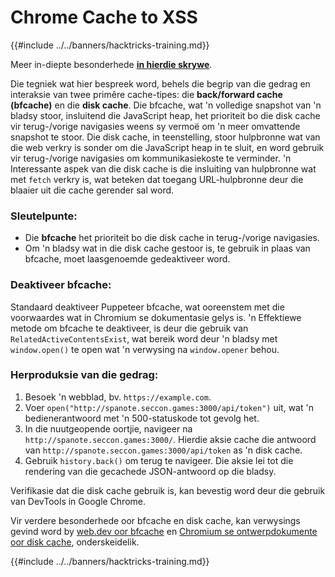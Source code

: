 # Chrome Cache to XSS

{{#include ../../banners/hacktricks-training.md}}

Meer in-diepte besonderhede [**in hierdie skrywe**](https://blog.arkark.dev/2022/11/18/seccon-en/#web-spanote).

Die tegniek wat hier bespreek word, behels die begrip van die gedrag en interaksie van twee primêre cache-tipes: die **back/forward cache (bfcache)** en die **disk cache**. Die bfcache, wat 'n volledige snapshot van 'n bladsy stoor, insluitend die JavaScript heap, het prioriteit bo die disk cache vir terug-/vorige navigasies weens sy vermoë om 'n meer omvattende snapshot te stoor. Die disk cache, in teenstelling, stoor hulpbronne wat van die web verkry is sonder om die JavaScript heap in te sluit, en word gebruik vir terug-/vorige navigasies om kommunikasiekoste te verminder. 'n Interessante aspek van die disk cache is die insluiting van hulpbronne wat met `fetch` verkry is, wat beteken dat toegang URL-hulpbronne deur die blaaier uit die cache gerender sal word.

### Sleutelpunte:

- Die **bfcache** het prioriteit bo die disk cache in terug-/vorige navigasies.
- Om 'n bladsy wat in die disk cache gestoor is, te gebruik in plaas van bfcache, moet laasgenoemde gedeaktiveer word.

### Deaktiveer bfcache:

Standaard deaktiveer Puppeteer bfcache, wat ooreenstem met die voorwaardes wat in Chromium se dokumentasie gelys is. 'n Effektiewe metode om bfcache te deaktiveer, is deur die gebruik van `RelatedActiveContentsExist`, wat bereik word deur 'n bladsy met `window.open()` te open wat 'n verwysing na `window.opener` behou.

### Herproduksie van die gedrag:

1. Besoek 'n webblad, bv. `https://example.com`.
2. Voer `open("http://spanote.seccon.games:3000/api/token")` uit, wat 'n bedienerantwoord met 'n 500-statuskode tot gevolg het.
3. In die nuutgeopende oortjie, navigeer na `http://spanote.seccon.games:3000/`. Hierdie aksie cache die antwoord van `http://spanote.seccon.games:3000/api/token` as 'n disk cache.
4. Gebruik `history.back()` om terug te navigeer. Die aksie lei tot die rendering van die gecachede JSON-antwoord op die bladsy.

Verifikasie dat die disk cache gebruik is, kan bevestig word deur die gebruik van DevTools in Google Chrome.

Vir verdere besonderhede oor bfcache en disk cache, kan verwysings gevind word by [web.dev oor bfcache](https://web.dev/i18n/en/bfcache/) en [Chromium se ontwerpdokumente oor disk cache](https://www.chromium.org/developers/design-documents/network-stack/disk-cache/), onderskeidelik.

{{#include ../../banners/hacktricks-training.md}}
